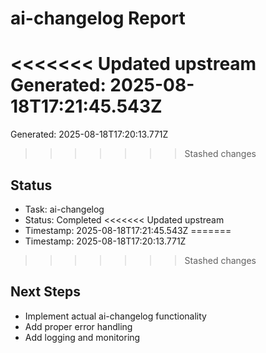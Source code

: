 # ai-changelog Report

<<<<<<< Updated upstream
Generated: 2025-08-18T17:21:45.543Z
=======
Generated: 2025-08-18T17:20:13.771Z
>>>>>>> Stashed changes

## Status
- Task: ai-changelog
- Status: Completed
<<<<<<< Updated upstream
- Timestamp: 2025-08-18T17:21:45.543Z
=======
- Timestamp: 2025-08-18T17:20:13.771Z
>>>>>>> Stashed changes

## Next Steps
- Implement actual ai-changelog functionality
- Add proper error handling
- Add logging and monitoring
